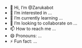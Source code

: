 - 👋 Hi, I’m @Zarukabot
- 👀 I’m interested in ...
- 🌱 I’m currently learning ...
- 💞️ I’m looking to collaborate on ...
- 📫 How to reach me ...
- 😄 Pronouns: ...
- ⚡ Fun fact: ...

<!---
Zarukabot/Zarukabot is a ✨ special ✨ repository because its `README.md` (this file) appears on your GitHub profile.
You can click the Preview link to take a look at your changes.
--->
